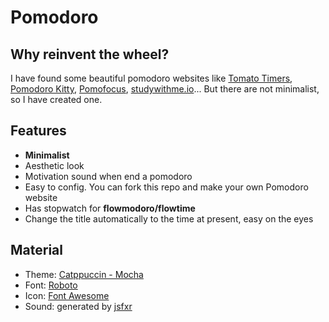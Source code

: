 # Pomodoro

## Why reinvent the wheel?
I have found some beautiful pomodoro websites like [Tomato Timers](https://www.tomatotimers.com/), [Pomodoro Kitty](https://pomodorokitty.com/), [Pomofocus](https://pomofocus.io/), [studywithme.io](https://studywithme.io/aesthetic-pomodoro-timer/)... But there are not minimalist, so I have created one.

## Features
- **Minimalist**
- Aesthetic look
- Motivation sound when end a pomodoro
- Easy to config. You can fork this repo and make your own Pomodoro website
- Has stopwatch for **flowmodoro/flowtime**
- Change the title automatically to the time at present, easy on the eyes

## Material
- Theme: [Catppuccin - Mocha](https://github.com/catppuccin/catppuccin)
- Font: [Roboto](https://fonts.google.com/specimen/Roboto)
- Icon: [Font Awesome](https://fontawesome.com/)
- Sound: generated by [jsfxr](https://sfxr.me/)
